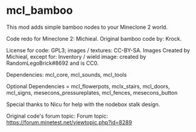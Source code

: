 mcl_bamboo
=========

This mod adds simple bamboo nodes to your Mineclone 2 world.

Code redo for Mineclone 2: Michieal. Original bamboo code by: Krock.

License for code: GPL3; images / textures: CC-BY-SA. 
Images Created by Michieal, except for: 
Inventory / wield image: created by RandomLegoBrick#8692 and is CC0.

Dependencies: mcl_core, mcl_sounds, mcl_tools

Optional Dependencies = mcl_flowerpots, mclx_stairs, mcl_doors, mcl_signs, mesecons_pressureplates, mcl_fences, mesecons_button

Special thanks to Nicu for help with the nodebox stalk design.

Original code's forum topic:
Forum topic: https://forum.minetest.net/viewtopic.php?id=8289